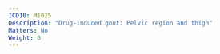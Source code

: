```yaml
---
ICD10: M1025
Description: "Drug-induced gout: Pelvic region and thigh"
Matters: No
Weight: 0
---
```



